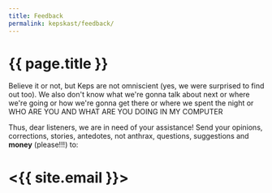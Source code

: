 ```yaml
---
title: Feedback
permalink: kepskast/feedback/
---
```


# {{ page.title }}

Believe it or not, but Keps are not omniscient (yes, we were surprised to find out too). We also don't know what we're gonna talk about next or where we're going or how we're gonna get there or where we spent the night or WHO ARE YOU AND WHAT ARE YOU DOING IN MY COMPUTER

Thus, dear listeners, we are in need of your assistance! Send your opinions, corrections, stories, antedotes, not anthrax, questions, suggestions and **money** (please!!!) to:

# <{{ site.email }}>